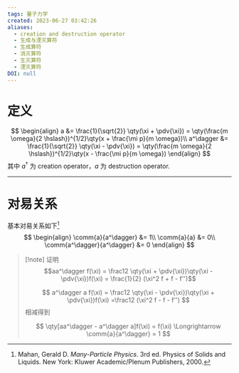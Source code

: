 ```yaml
---
tags: 量子力学
created: 2023-06-27 03:42:26
aliases:
  - creation and destruction operator
  - 生成与湮灭算符
  - 生成算符
  - 消灭算符
  - 生灭算符
  - 湮灭算符
DOI: null
---
```


# 定义
$$
\begin{align}
	a &= \frac{1}{\sqrt{2}} \qty(\xi + \pdv{\xi})
	= \qty(\frac{m \omega}{2 \hslash})^{1/2}\qty(x + \frac{\mi p}{m \omega})\\
	a^\dagger &= \frac{1}{\sqrt{2}} \qty(\xi - \pdv{\xi})
	= \qty(\frac{m \omega}{2 \hslash})^{1/2}\qty(x - \frac{\mi p}{m \omega})
\end{align}
$$
其中 $a^\dagger$ 为 creation operator，$a$ 为 destruction operator. 

---

# 对易关系

基本对易关系如下[^1]
$$
\begin{align}
	\comm{a}{a^\dagger} &= 1\\
	\comm{a}{a} &= 0\\
	\comm{a^\dagger}{a^\dagger} &= 0
\end{align}
$$

> [!note] 证明 
>$$aa^\dagger f(\xi) = \frac12 \qty(\xi + \pdv{\xi})\qty(\xi - \pdv{\xi})f(\xi) = \frac{1}{2} (\xi^2 f + f - f'')$$
>
>$$
>a^\dagger a f(\xi)
>= \frac12 \qty(\xi - \pdv{\xi})\qty(\xi + \pdv{\xi})f(\xi)
>=\frac12 (\xi^2 f - f - f'')
>$$
>相减得到
>
>$$
>\qty[aa^\dagger - a^\dagger a]f(\xi) = f(\xi) \Longrightarrow
>\comm{a}{a^\dagger} = 1
>$$

[^1]: Mahan, Gerald D. _Many-Particle Physics_. 3rd ed. Physics of Solids and Liquids. New York: Kluwer Academic/Plenum Publishers, 2000.


